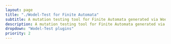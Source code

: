 ```yaml
---
layout: page
title: "./Wodel-Test for Finite Automata"
subtitle: A mutation testing tool for Finite Automata generated via Wodel-Test
description: A mutation testing tool for Finite Automata generated via Wodel-Test
dropdown: "Wodel-Test plugins"
priority: 2
---
```

